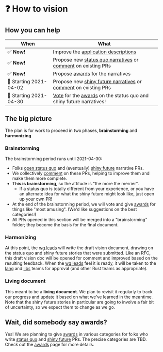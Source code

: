 # ❓ How to vision

## How you can help

| When | What |
| --- | --- |
| ✅ **Now!** | Improve the [application descriptions][hva] |
| ✅ **Now!** | Propose new [status quo narratives][hvsq] or [comment] on existing PRs |
| ✅ **Now!** | Propose [awards] for the narratives |
| 🛑 Starting 2021-04-02 | Propose new [shiny future narratives][hvsf] or [comment] on existing PRs |
| 🛑 Starting 2021-04-30 | [Vote] for the [awards] on the status quo and shiny future narratives! |

## The big picture

The plan is for work to proceed in two phases, **brainstorming** and **harmonizing**.

### Brainstorming

The brainstorming period runs until 2021-04-30:

* Folks [open status quo][hvsq] and (eventually) [shiny future][hvsf] narrative PRs.
* We collectively [comment] on these PRs, helping to improve them and make them more complete.
* **This is brainstorming**, so the attitude is "the more the merrier". 
    * If a status quo is totally different from your experience, or you have an alternate idea for what the shiny future might look like, just open up your own PR!
* At the end of the brainstorming period, we will vote and give [awards] for things like "most amusing". (We'd like suggestions on the best categories!)
* All PRs opened in this section will be merged into a "brainstorming" folder; they become the basis for the final document.

### Harmonizing

At this point, the [wg leads] will write the draft vision document, drawing on the status quo and shiny future stories that were submitted.
Like an RFC, this draft vision doc will be opened for comment and improved based on the resulting feedback.
When the [wg leads] feel it is ready, it will be taken to the [lang] and [libs] teams for approval (and other Rust teams as appropriate).

[lang]: https://www.rust-lang.org/governance/teams/lang
[libs]: https://www.rust-lang.org/governance/teams/library

### Living document

This meant to be a **living document**. We plan to revisit it regularly to track our progress and update it based on what we've learned in the meantime. Note that the shiny future stories in particular are going to involve a fair bit of uncertainty, so we expect them to change as we go.
 
[hvsq]: ./how_to_vision/status_quo.md
[hvsf]: ./how_to_vision/shiny_future.md
[Vote]: ./how_to_vision/awards.md
[Vote]: ./how_to_vision/awards.md#Vote
[comment]: ./how_to_vision/comment.md
[awards]: ./how_to_vision/awards.md
[wg leads]: ../welcome.md#leads
[hva]: ./how_to_vision/applications.md

## Wait, did somebody say awards?

Yes! We are planning to give [awards] in various categories for folks who write [status quo](./how_to_vision/status_quo.md) and [shiny future](./how_to_vision/shiny_future.md) PRs. The precise categories are TBD. Check out the [awards] page for more details.
